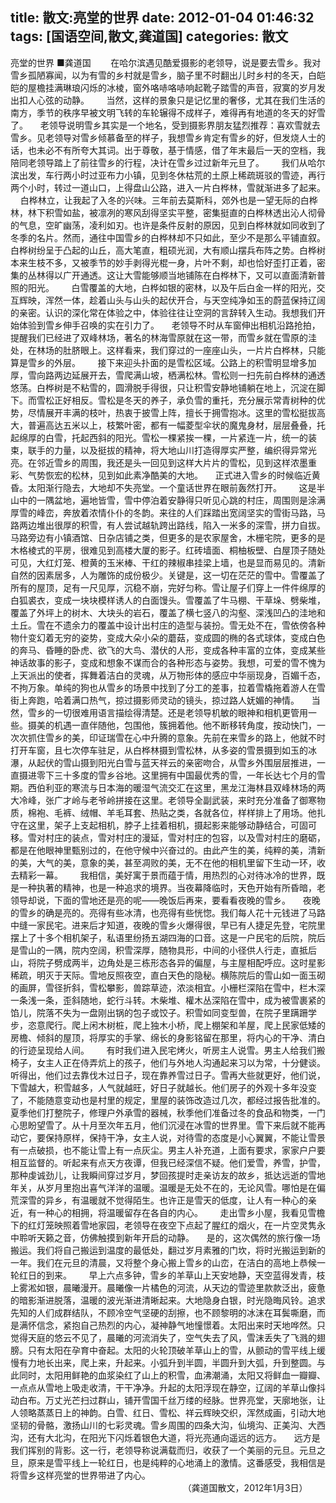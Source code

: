 title: 散文:亮堂的世界
date: 2012-01-04 01:46:32
tags: [国语空间,散文,龚道国]
categories: 散文
---
   亮堂的世界
   ■龚道国&nbsp;
   &nbsp;
   &nbsp;
   &nbsp;
    在哈尔滨遇见酷爱摄影的老领导，说是要去雪乡。我对雪乡孤陋寡闻，以为有雪的乡村就是雪乡，脑子里不时翻出儿时乡村的冬天，白皑皑的屋檐挂满琳琅闪烁的冰棱，窗外咯哧咯哧响起靴子踏雪的声音，寂寞的岁月发出扣人心弦的动静。
   &nbsp;
   &nbsp;
   &nbsp;
    当然，<!-- more -->这样的景象只是记忆里的奢侈，尤其在我们生活的南方，季节的秩序早被文明飞转的车轮辗得不成样子，难得再有地道的冬天的好雪了。
   &nbsp;
    &nbsp;
    老领导说明雪乡其实是一个地名，受到摄影界朋友猛烈推荐：喜欢雪就去雪乡。见老领导对雪乡倾慕备至的样子，我想雪乡肯定有雪乡的好，但发烧人士的话，也未必不有所夸大其词。出于尊敬，基于情感，借了年末最后一天的空档，我陪同老领导踏上了前往雪乡的行程，决计在雪乡过过新年元旦了。
   &nbsp;
   &nbsp;
   &nbsp;
    我们从哈尔滨出发，车行两小时过亚布力小镇，见到冬休枯荒的土原上稀疏斑驳的雪迹，再行两个小时，转过一道山口，上得盘山公路，进入一片白桦林，雪就渐进多了起来。
   &nbsp;
    &nbsp;
    白桦林立，让我起了入冬的兴味。三年前去莫斯科，郊外也是一望无际的白桦林，林下积雪如盐，被凛冽的寒风刮得坚实平整，密集挺直的白桦林透出沁人彻骨的气息，空旷幽荡，凌利如刃。也许是条件反射的原因，见到白桦林就如同收到了冬季的名片。然而，通往中国雪乡的白桦林却不只如此，至少不是那么平铺直叙。白桦树纷呈于凸起的山丘，高大笔直，粗硕光润，大有顺山摆兵布阵之势。白桦树本来生枝不多，又被季节的妙手剥得光棍一身，片叶不剩，却也恰好歪打正着，密集的丛林得以广开通透。这让大雪能够顺当地铺陈在白桦林下，又可以直面清新普照的阳光。
   &nbsp;
   &nbsp;
   &nbsp;
    白雪覆盖的大地，白桦如银的密林，以及午后白金一样的阳光，交互辉映，浑然一体，趁着山头与山头的起伏开合，与天空纯净如玉的蔚蓝保持辽阔的亲密。认识的深化常在体验之中，体验往往让空洞的言辞转入生动。我想我们开始体验到雪乡伸手召唤的实在引力了。
   &nbsp;
    &nbsp;
    老领导不时从车窗伸出相机沿路抢拍，提醒我们已经进了双峰林场，著名的林海雪原就在这一带，而雪乡就在雪原的洼处，在林场的肚脐眼上。这样看来，我们穿过的一座座山头，一片片白桦林，只能算是雪乡的外层。
   &nbsp;
   &nbsp;
   &nbsp;
    接下来迎头扑面的是雪松区域。公路上的积雪明显增多加厚，雪向路两边延展开去，雪爬满山坡，栖满松林。雪松则一扫先前白桦林的通透悠荡。白桦树是不粘雪的，圆滑脱手得很，只让积雪安静地铺躺在地上，沉淀在脚下。而雪松正好相反。雪松是冬天的养子，承负雪的重托，充分展示常青树种的优势，尽情展开丰满的枝叶，热衷于披雪上阵，擅长于拥雪抱冰。这里的雪松挺拔高大，普遍高达五米以上，枝繁叶密，都有一幅菱型伞状的魔鬼身材，层层叠叠，托起绵厚的白雪，托起西斜的阳光。雪松一棵紧挨一棵，一片紧连一片，统一的装束，联手的力量，以及挺拔的精神，将大地山川打造得厚实严整，编织得异常光亮。在邻近雪乡的周围，我还是头一回见到这样大片片的雪松，见到这样浓墨重彩、气势恢宏的松林，见到如此素净酷美的大地。
   &nbsp;
    &nbsp;
    正式进入雪乡的时候临近黄昏。太阳渐行隐去，大地却不失亮堂。一个童话世界在眼前轰然打开。
   &nbsp;
   &nbsp;
   &nbsp;
    这是半山中的一隅盆地，遍地皆雪，雪中停泊着安静得只听见心跳的村庄，周围则是涂满厚雪的峰峦，奔放着浓情仆仆的冬韵。来往的人们踩踏出宽阔坚实的雪街马路，马路两边堆出很厚的积雪，有人尝试越轨跨出路线，陷入一米多的深雪，拼力自拔。马路旁边有小镇酒馆、日杂店铺之类，但更多的是农家屋舍，木栅宅院，更多的是木格棱式的平房，很难见到高楼大厦的影子。红砖墙面、桐柚板壁、白屋顶子随处可见，大红灯笼、橙黄的玉米棒、干红的辣椒串挂梁上墙，也是显而易见的。清新自然的因素居多，人为雕饰的成份极少。关键是，这一切在茫茫的雪中。雪覆盖了所有的屋顶，足有一尺见厚，沉稳不崩，完好匀称。雪让屋子们穿上一件件绵厚的白狐裘衣，变成一块块模样诱人的白面馒头。雪覆盖了牛马棚、干草垛、劈柴堆，覆盖了外坪上的树木、大块头的岩石，覆盖了横七竖八的沟壑、深浅凹凸的洼地和土丘。雪在不遗余力的覆盖中设计出村庄的造型与装扮。雪无处不在，雪依傍各种物什变幻着无穷的姿势，变成大朵小朵的蘑菇，变成圆的椭的各式球体，变成白色的奔马、昏睡的卧虎、欲飞的大鸟、潜伏的人形，变成各种丰富的立体，变成某些神话故事的影子，变成和想象不谋而合的各种形态与姿势。我想，可爱的雪不愧为上天派出的使者，挥舞着洁白的灵魂，从万物形体的感应中华丽现身，百媚千态，不拘万象。单纯的狗也从雪乡的场景中找到了分工的差事，拉着雪橇拖着游人在雪街上奔跑，哈着满口热气，掠过摄影师灵动的镜头，掠过路人妩媚的神情。
   &nbsp;
    &nbsp;
    当然，雪乡的一切很难用语言描绘得清楚。还是老领导机敏的眼神和相机更管用一些。摄美的机遇一直伴随他，包围他，簇拥着他。他不断移转角度，按动快门，一次次抓住雪乡的美，印证瑞雪在心中升腾的意象。先前在来雪乡的路上，他就不时打开车窗，且七次停车驻足，从白桦林摄到雪松林，从多姿的雪景摄到如玉的冰瀑，从起伏的雪山摄到阳光白雪与蓝天祥云的亲密吻合，从雪乡外围层层推进，一直摄进零下三十多度的雪乡谷地。这里拥有中国最优秀的雪，一年长达七个月的雪期。西伯利亚的寒流与日本海的暖湿气流交汇在这里，黑龙江海林县双峰林场的两大冷峰，张广才岭与老爷岭拼接在这里。老领导全副武装，来时充分准备了御寒物质，棉袍、毛裤、绒帽、羊毛耳套、热贴之类，各就各位，样样排上了用场。他扎守在这里，架子上支起相机，脖子上挂着相机，摄起影来能够动静结合，可固可移。雪对村庄的装点，雪对村庄的漫延，雪对村庄的包容，以及雪对村庄的磨砺，都是在他眼神里甄别过的，在他守候中兴奋过的。由此产生的美，纯粹的美，清新的美，大气的美，意象的美，甚至凋败的美，无不在他的相机里留下生动一环，收去精彩一幕。
   &nbsp;
   &nbsp;
   &nbsp;
    我相信，美好寓于景而蕴于情，用热烈的心对待冰冷的世界，既是一种执著的精神，也是一种追求的境界。当夜幕降临时，天色开始有所昏暗，老领导却说，下面的雪地还是亮的呢——晚饭后再来，要看看夜晚的雪乡。
   &nbsp;
    &nbsp;
    夜晚的雪乡的确是亮的。亮得有些冰清，也亮得有些恍惚。我们每人花十元钱进了马路中缝一家民宅。进来后才知道，夜晚的雪乡火爆得很，早已有人捷足先登，宅院里摆上了十多个相机架子，私语里纷扬五湖四海的口音。这是一户民宅的后院，院后是雪山的一隅，院内空阔，积雪深厚，随物具形，中间的小径供人行走，直抵后山，将院子劈成两半，边角处是三栋形态各异的偏屋，与主屋相配呼应。这时星影稀疏，明灭于天际。雪地反照夜空，直白天色的隐秘。横陈院后的雪山如一面玉砌的画屏，雪径折斜，雪松攀影，兽踪草迹，浓淡相宜。小栅栏深陷在雪中，栏木深一条浅一条，歪斜随地，蛇行斗转。木柴堆、權木丛深陷在雪中，成为被雪裹紧的馅儿，院落不失为一盘刚出锅的包子或饺子。积雪如同变型兽，在院子里蹒跚学步，恣意爬行。爬上闲木树桩，爬上独木小桥，爬上棚架和羊屋，爬上民家低矮的房檐、倾斜的屋顶，将厚实的手掌、绵长的身影铭留在那里，将内心的干净、清白的行迹呈现给人间。
   &nbsp;
   &nbsp;
   &nbsp;
    有时我们进入民宅烤火，听房主人说雪。男主人给我们搬椅子，女主人正在侍弄炕上的孩子，他们与外地人沟通起来习以为常，十分健谈。听得出，他们过去靠伐木过日子，现在靠养雪过日子。雪再大些就更好，他们说，下雪越大，积雪越多，人气就越旺，好日子就越长。他们房子的外观十多年没变了，不能随意变动也是村里的规定，里屋的装饰改造过几次，都经过报告批准的。夏季他们打整院子，修理户外承雪的器械，秋季他们准备过冬的食品和物类，一门心思盼望雪了。从十月至次年五月，他们沉浸在冰雪的世界里。雪下来后就不能再动它，要保持原样，保持干净，女主人说，对待雪的态度是小心翼翼，不能让雪景有一点破损，也不能让雪上有一点灰尘。男主人补充道，上面有要求，家家户户要相互监督的。听起来有点天方夜谭，但我已经深信不疑。他们爱雪，养雪，护雪，那种虔诚劲儿，让我瞬间穿过岁月，梦回孩提时走亲访友的故乡，抵达远逝的雪地年关，从岁月里抱出喜气洋洋的温暖。温暖是无处不在的，无论风雪。哪怕是在偏荒深雪的异乡，有温暖就不觉得陌生。也许正是雪天的低度，让人有一种心的亲近，有一种心的相拥，将温暖留存在各自的内心。
   &nbsp;
   &nbsp;
   &nbsp;
    走出雪乡小屋，我看见雪檐下的红灯笼映照着雪地家园，老领导在夜空下点起了腥红的烟火，在一片空灵隽永中聆听天籁之音，仿佛触摸到新年开启的动静。
   &nbsp;
    &nbsp;
    是的，这次偶然的旅行像一场搬运。我们将自己搬运到温度的最低处，翻过岁月素雅的门坎，将时光搬运到新的一年。我们在元旦的清晨，又将整个身心搬上雪乡的山峦，在洁白的高地上恭候一轮红日的到来。
   &nbsp;
   &nbsp;
   &nbsp;
    早上六点多钟，雪乡的羊草山上天安地静，天空蓝得发青，枝上雾淞如银，晨曦漫开。晨曦像一片橘色的河流，从天边的雪迹里款款泛出，疲惫的暗影渐进脱落，温暖的波光渐进清晰起来。大地隐身白银，时光隐晦风铃。追求先知的人们成群结队，不顾冷空气坚硬的刮擦，也不顾黎明的冰沫在耳鬓嘶磨，而是满怀信念，紧抱自己热烈的内心，凝神静气地憧憬着。太阳出来时天地哗然。只觉得天庭的悠云不见了，晨曦的河流消失了，空气失去了风，雪沫丢失了飞溅的翅膀。只有太阳在孕育中奋起。太阳的火轮顶破羊草山上的雪，从颤动的雪平线上缓慢有力地长出来，爬上来，升起来。小弧升到半圆，半圆升到大弧，升到整圆。与此同时，太阳用鲜艳的血浆染红了山上的积雪，血沸潮涌，太阳又将鲜血一瓣瓣、一点点从雪地上吸走收清，干干净净。升起的太阳浮现在静空，辽阔的羊草山像抖动白布。万丈光芒扫过群山，铺开雪国千丝万缕的经脉。世界亮堂，天廓地张，让人领略蒸蒸日上的神韵。白雪、红日、雪松、祥云辉映交织，浑然成画，引动大地坚韧的骨骼，激扬山川的七彩灵魂。雪乡周围的四条大沟，仙境沟、正美沟、大西沟，还有大北沟，在阳光下闪烁着银色大道，将光亮通向遥远的远方。
   &nbsp;
    &nbsp;
    远方是我们挥别的背影。这一行，老领导称说满载而归，收获了一个美丽的元旦。元旦之旦，原来是雪平线上一轮红日，也是纯粹的心地涌上的激情。这番感受，我相信是将雪乡这样亮堂的世界带进了内心。
    &nbsp;
   &nbsp;
   &nbsp;
   &nbsp;
   &nbsp;
   &nbsp;
   &nbsp;
   &nbsp;
   &nbsp;
   &nbsp;
   &nbsp;
   &nbsp;
   &nbsp;
   &nbsp;
   &nbsp;
   &nbsp;
   &nbsp;
   &nbsp;
   &nbsp;
   &nbsp;
   &nbsp;
   &nbsp;
   &nbsp;
   &nbsp;
   &nbsp;
   &nbsp;
   &nbsp;
   &nbsp;
   &nbsp;
   &nbsp;
   &nbsp;
   &nbsp;
   &nbsp;
   &nbsp;
   &nbsp;
   &nbsp;
   &nbsp;
   &nbsp;
   &nbsp;
   &nbsp;
   &nbsp;
   &nbsp;
   &nbsp;
   &nbsp;
   &nbsp;
   &nbsp;
   &nbsp;
   &nbsp;
   &nbsp;
   &nbsp;
   &nbsp;
   &nbsp;
   &nbsp;
   &nbsp;
   &nbsp;
   &nbsp;
   &nbsp;
   &nbsp;
   &nbsp;
   &nbsp;
   &nbsp;
   &nbsp;
   &nbsp;
   &nbsp;
   &nbsp;
   &nbsp;
   &nbsp;
   &nbsp;
   &nbsp;
   &nbsp;
   （龚道国散文，2012年1月3日）
